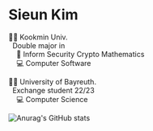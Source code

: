 # Sieun Kim

👩‍🎓 Kookmin Univ.<br>
&nbsp;&nbsp;Double major in <br>
&nbsp;&nbsp;&nbsp;&nbsp;:closed_lock_with_key: Inform Security Crypto Mathematics <br>
&nbsp;&nbsp;&nbsp;&nbsp;:computer: Computer Software <br>

👩‍🎓 University of Bayreuth.<br>
&nbsp;&nbsp;Exchange student 22/23 <br>
&nbsp;&nbsp;&nbsp;&nbsp;:computer: Computer Science <br>


<!--
<img src="https://img.shields.io/badge/Python-3776AB?style=flat-square&logo=Python&logoColor=white"/> <img src="https://img.shields.io/badge/C++-00599C?style=flat-square&logo=C++&logoColor=white"/> <img src="https://img.shields.io/badge/C-A8B9CC?style=flat-square&logo=C&logoColor=white"/> <img src="https://img.shields.io/badge/Java-007396?style=flat-square&logo=Java&logoColor=white"/> <img src="https://img.shields.io/badge/HTML5-E34F26?style=flat-square&logo=HTML5&logoColor=white"/> <img src="https://img.shields.io/badge/CSS3-1572B6?style=flat-square&logo=CSS3&logoColor=white"/> <img src="https://img.shields.io/badge/Django-092E20?style=flat-square&logo=Django&logoColor=white"/>
<br><br>
-->
<!--
:sparkles: Contact me <br>
<a href="mailto:se098300@gmail.com" target="_blank"><img src="https://img.shields.io/badge/Gmail-EA4335?style=flat-square&logo=Gmail&logoColor=white"/></a>
-->

![Anurag's GitHub stats](https://github-readme-stats.vercel.app/api?username=se0983&&show_icons=true)

<!--
**se0983/se0983** is a ✨ _special_ ✨ repository because its `README.md` (this file) appears on your GitHub profile.
-->

<!--
[![Top Langs](https://github-readme-stats.vercel.app/api/top-langs/?username=se0983&layout=compact)](https://github.com/anuraghazra/github-readme-stats)
-->

<!--
![Anurag's GitHub stats](https://github-readme-stats.vercel.app/api?username=se0983&show_icons=true&theme=radical)
-->

<!--
- 🔭 I’m currently working on ...
- 🌱 I’m currently learning ...
- 👯 I’m looking to collaborate on ...
- 🤔 I’m looking for help with ...
- 💬 Ask me about ...
- 📫 How to reach me: ...
- 😄 Pronouns: ...
- ⚡ Fun fact: ...
-->
